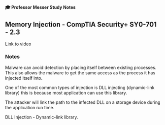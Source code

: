 #### 🎓 Professor Messer Study Notes

## Memory Injection  - CompTIA Security+ SY0-701 - 2.3

[Link to video](https://youtu.be/kBcTczu8FsM?si=ZmLPwyv2RrcEWjYe)

### Notes

Malware can avoid detection by placing itself between existing processes. This also allows the malware to get the same access as the process it has injected itself into.

One of the most common types of injection is DLL injecting (dynamic-link library) this is because most application can use this library. 

The attacker will link the path to the infected DLL on a storage device during the application run time.

DLL Injection - Dynamic-link library.

